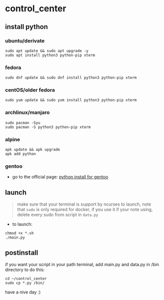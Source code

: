 # control_center

## install python

### ubuntu/derivate

```fish
sudo apt update && sudo apt upgrade -y
sudo apt install python3 python-pip xterm
```
### fedora

```fish
sudo dnf update && sudo dnf install python3 python-pip xterm
```

### centOS/older fedora

```fish
sudo yum update && sudo yum install python3 python-pip xterm
```

### archlinux/manjaro

```fish
sudo pacman -Syu
sudo pacman -S python3 python-pip xterm
```

### alpine

```fish
apk update && apk upgrade
apk add python
```

### gentoo
- go to the official page: [python install for gentoo](https://wiki.gentoo.org/wiki/Python)

## launch
> make sure that your terminal is support by ncurses
to launch, note that `sudo` is only required for docker, if you use it
if your note using, delete every sudo from script in `data.py`

- to launch:
```fish
chmod +x *.sh
./main.py
```

## postinstall
if you want your script in your path terminal, add main.py and data.py in /bin directory
to do this:
```fish
cd ~/control_center
sudo cp *.py /bin/
```

have a nive day :)
